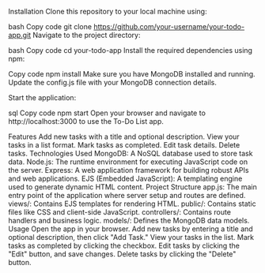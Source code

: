 Installation
Clone this repository to your local machine using:

bash
Copy code
git clone https://github.com/your-username/your-todo-app.git
Navigate to the project directory:

bash
Copy code
cd your-todo-app
Install the required dependencies using npm:

Copy code
npm install
Make sure you have MongoDB installed and running. Update the config.js file with your MongoDB connection details.

Start the application:

sql
Copy code
npm start
Open your browser and navigate to http://localhost:3000 to use the To-Do List app.

Features
Add new tasks with a title and optional description.
View your tasks in a list format.
Mark tasks as completed.
Edit task details.
Delete tasks.
Technologies Used
MongoDB: A NoSQL database used to store task data.
Node.js: The runtime environment for executing JavaScript code on the server.
Express: A web application framework for building robust APIs and web applications.
EJS (Embedded JavaScript): A templating engine used to generate dynamic HTML content.
Project Structure
app.js: The main entry point of the application where server setup and routes are defined.
views/: Contains EJS templates for rendering HTML.
public/: Contains static files like CSS and client-side JavaScript.
controllers/: Contains route handlers and business logic.
models/: Defines the MongoDB data models.
Usage
Open the app in your browser.
Add new tasks by entering a title and optional description, then click "Add Task."
View your tasks in the list.
Mark tasks as completed by clicking the checkbox.
Edit tasks by clicking the "Edit" button, and save changes.
Delete tasks by clicking the "Delete" button.
